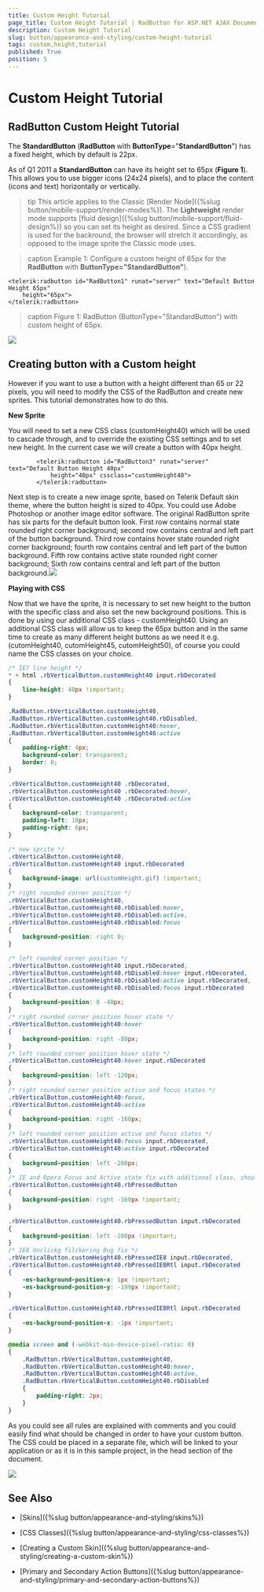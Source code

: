 ```yaml
---
title: Custom Height Tutorial
page_title: Custom Height Tutorial | RadButton for ASP.NET AJAX Documentation
description: Custom Height Tutorial
slug: button/appearance-and-styling/custom-height-tutorial
tags: custom,height,tutorial
published: True
position: 5
---
```


# Custom Height Tutorial

## RadButton Custom Height Tutorial

The **StandardButton** (**RadButton** with **ButtonType**="**StandardButton**") has a fixed height, which by default is 22px.

As of Q1 2011 a **StandardButton** can have its height set to 65px (**Figure 1**). This allows you to use bigger icons (24x24 pixels), and to place the content (icons and text) horizontally or vertically.

>tip This article applies to the Classic [Render Node]({%slug button/mobile-support/render-modes%}). The **Lightweight** render mode supports [fluid design]({%slug button/mobile-support/fluid-design%}) so you can set its height as desired. Since a CSS gradient is used for the backround, the browser will stretch it accordingly, as opposed to the image sprite the Classic mode uses.

>caption Example 1: Configure a custom height of 65px for the **RadButton** with **ButtonType="StandardButton"**).

````ASP.NET
<telerik:radbutton id="RadButton1" runat="server" text="Default Button Height 65px"
	height="65px">
</telerik:radbutton>
````

>caption Figure 1: RadButton (ButtonType="StandardButton") with custom height of 65px.

![](images/button-65x22.png)

## Creating button with a Custom height

However if you want to use a button with a height different than 65 or 22 pixels, you will need to modify the CSS of the RadButton and create new sprites. This tutorial demonstrates how to do this.

**New Sprite**

You will need to set a new CSS class (customHeight40) which will be used to cascade through, and to override the existing CSS settings and to set new height. In the current case we will create a button with 40px height.

````ASP.NET
	    <telerik:radbutton id="RadButton3" runat="server" text="Default Button Height 40px"
	        height="40px" cssclass="customHeight40">
		</telerik:radbutton>
````



Next step is to create a new image sprite, based on Telerik Default skin theme, where the button height is sized to 40px. You could use Adobe Photoshop or another image editor software. The original RadButton sprite has six parts for the default button look. First row contains normal state rounded right corner background; second row contains central and left part of the button background. Third row contains hover state rounded right corner background; fourth row contains central and left part of the button background. Fifth row contains active state rounded right corner background; Sixth row contains central and left part of the button background.![](images/button-customHeight.gif)

**Playing with CSS**

Now that we have the sprite, it is necessary to set new height to the button with the specific class and also set the new background positions. This is done by using our additional CSS class - customHeight40. Using an additional CSS class will allow us to keep the 65px button and in the same time to create as many different height buttons as we need it e.g. (cutomHeight40, cutomHeight45, cutomHeight50), of course you could name the CSS classes on your choice.

````CSS
/* IE7 line height */
* + html .rbVerticalButton.customHeight40 input.rbDecorated
{
	line-height: 40px !important;
}

.RadButton.rbVerticalButton.customHeight40, 
.RadButton.rbVerticalButton.customHeight40.rbDisabled, 
.RadButton.rbVerticalButton.customHeight40:hover, 
.RadButton.rbVerticalButton.customHeight40:active
{
	padding-right: 4px;
	background-color: transparent;
	border: 0;
}

.rbVerticalButton.customHeight40 .rbDecorated, 
.rbVerticalButton.customHeight40 .rbDecorated:hover, 
.rbVerticalButton.customHeight40 .rbDecorated:active
{
	background-color: transparent;
	padding-left: 10px;
	padding-right: 6px;
}

/* new sprite */
.rbVerticalButton.customHeight40, 
.rbVerticalButton.customHeight40 input.rbDecorated
{
	background-image: url(customHeight.gif) !important;
}
/* right rounded corner position */
.rbVerticalButton.customHeight40, 
.rbVerticalButton.customHeight40.rbDisabled:hover, 
.rbVerticalButton.customHeight40.rbDisabled:active, 
.rbVerticalButton.customHeight40.rbDisabled:focus
{
	background-position: right 0;
}

/* left rounded corner position */
.rbVerticalButton.customHeight40 input.rbDecorated, 
.rbVerticalButton.customHeight40.rbDisabled:hover input.rbDecorated, 
.rbVerticalButton.customHeight40.rbDisabled:active input.rbDecorated, 
.rbVerticalButton.customHeight40.rbDisabled:focus input.rbDecorated
{
	background-position: 0 -40px;
}
/* right rounded corner position hover state */
.rbVerticalButton.customHeight40:hover
{
	background-position: right -80px;
}
/* left rounded corner position hover state */
.rbVerticalButton.customHeight40:hover input.rbDecorated
{
	background-position: left -120px;
}
/* right rounded corner position active and focus states */
.rbVerticalButton.customHeight40:focus, 
.rbVerticalButton.customHeight40:active
{
	background-position: right -160px;
}
/* left rounded corner position active and focus states */
.rbVerticalButton.customHeight40:focus input.rbDecorated, 
.rbVerticalButton.customHeight40:active input.rbDecorated
{
	background-position: left -200px;
}
/* IE and Opera Focus and Active state fix with additional class, should be used !important */
.rbVerticalButton.customHeight40.rbPressedButton
{
	background-position: right -160px !important;
}

.rbVerticalButton.customHeight40.rbPressedButton input.rbDecorated
{
	background-position: left -200px !important;
}
/* IE8 Onclickg filckering Bug fix */
.rbVerticalButton.customHeight40.rbPressedIE8 input.rbDecorated, 
.rbVerticalButton.customHeight40.rbPressedIE8Rtl input.rbDecorated
{
	-ms-background-position-x: 1px !important;
	-ms-background-position-y: -199px !important;
}

.rbVerticalButton.customHeight40.rbPressedIE8Rtl input.rbDecorated
{
	-ms-background-position-x: -1px !important;
}

@media screen and (-webkit-min-device-pixel-ratio: 0)
{
	.RadButton.rbVerticalButton.customHeight40, 
	.RadButton.rbVerticalButton.customHeight40:hover, 
	.RadButton.rbVerticalButton.customHeight40:active, 
	.RadButton.rbVerticalButton.customHeight40.rbDisabled
	{
		padding-right: 2px;
	}
}	
````

As you could see all rules are explained with comments and you could easily find what should be changed in order to have your custom button. The CSS could be placed in a separate file, which will be linked to your application or as it is in this sample project, in the head section of the document.

![](images/button-65x40x22.png)

## See Also

 * [Skins]({%slug button/appearance-and-styling/skins%})

 * [CSS Classes]({%slug button/appearance-and-styling/css-classes%})

 * [Creating a Custom Skin]({%slug button/appearance-and-styling/creating-a-custom-skin%})

 * [Primary and Secondary Action Buttons]({%slug button/appearance-and-styling/primary-and-secondary-action-buttons%})
